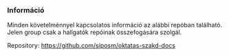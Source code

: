### Információ

Minden követelménnyel kapcsolatos információ az alábbi repóban található. Jelen group csak a hallgatók repóinak összefogására szolgál.

Repository: https://github.com/siposm/oktatas-szakd-docs
